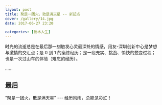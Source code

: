 ```yaml
---
layout: post
title: 聚是一团火，散是满天星 -- 新起点
cover: /gallery/14.jpg
date: 2017-06-27 23:20

categories: [技术人生]
---
```


时光的流逝总是在最后那一刻触发心灵最深处的情感，用友-深圳创新中心是梦想与激情的交汇点；是 0 到 1 的磨练经历；是一段充实、挑战、愉快的蜕变过程；也是一次过山车的体验（难忘的经历）。

......

## 最后

“聚是一团火，散是满天星” --- 经历风雨，总能见彩虹！
